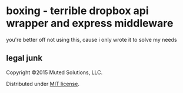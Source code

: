 # boxing - terrible dropbox api wrapper and express middleware

you're better off not using this, cause i only wrote it to solve my needs

## legal junk

Copyright &copy;2015 Muted Solutions, LLC.

Distributed under [MIT license](http://mutedsolutions.mit-license.org).
